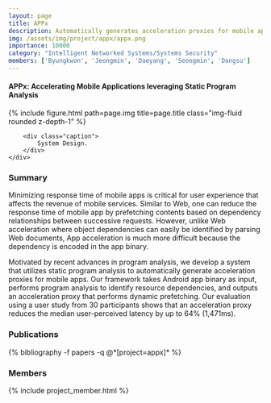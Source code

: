 ```yaml
---
layout: page
title: APPx
description: Automatically generates acceleration proxies for mobile apps
img: /assets/img/project/appx/appx.png
importance: 10000
category: "Intelligent Networked Systems/Systems Security"
members: ['Byungkwon', 'Jeongmin', 'Daeyang', 'Seongmin', 'Dongsu']
---
```

<h4>APPx: Accelerating Mobile Applications leveraging Static Program Analysis</h4>

<div class="row justify-content-sm-center">
    <div class="col-md mt-3 col-md-6">
        {% include figure.html path=page.img title=page.title class="img-fluid rounded z-depth-1" %}
        
        <div class="caption">
            System Design.
        </div>
    </div>
</div>

<h3>Summary</h3>
Minimizing response time of mobile apps is critical for user experience that affects the revenue of mobile services. Similar to Web, one can reduce the response time of mobile app by prefetching contents based on dependency relationships between successive requests. However, unlike Web acceleration where object dependencies can easily be identified by parsing Web documents, App acceleration is much more difficult because the dependency is encoded in the app binary.

Motivated by recent advances in program analysis, we develop a system that utilizes static program analysis to automatically generate acceleration proxies for mobile apps. Our framework takes Android app binary as input, performs program analysis to identify resource dependencies, and outputs an acceleration proxy that performs dynamic prefetching. Our evaluation using a user study from 30 participants shows that an acceleration proxy reduces the median user-perceived latency by up to 64% (1,471ms).

<h3>Publications</h3>
<div class="publications">
{% bibliography -f papers -q @*[project=appx]* %}
</div>

<h3>Members</h3>
{% include project_member.html %}
